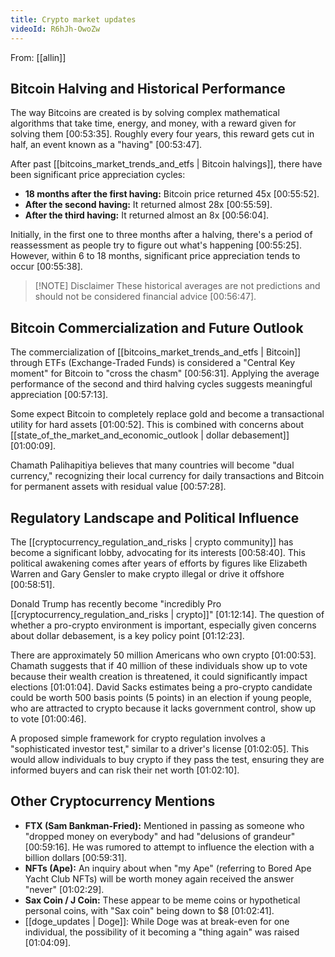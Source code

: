 ```yaml
---
title: Crypto market updates
videoId: R6hJh-OwoZw
---
```


From: [[allin]] <br/> 

## Bitcoin Halving and Historical Performance
The way Bitcoins are created is by solving complex mathematical algorithms that take time, energy, and money, with a reward given for solving them [00:53:35]. Roughly every four years, this reward gets cut in half, an event known as a "having" [00:53:47].

After past [[bitcoins_market_trends_and_etfs | Bitcoin halvings]], there have been significant price appreciation cycles:
*   **18 months after the first having:** Bitcoin price returned 45x [00:55:52].
*   **After the second having:** It returned almost 28x [00:55:59].
*   **After the third having:** It returned almost an 8x [00:56:04].

Initially, in the first one to three months after a halving, there's a period of reassessment as people try to figure out what's happening [00:55:25]. However, within 6 to 18 months, significant price appreciation tends to occur [00:55:38].

> [!NOTE] Disclaimer
> These historical averages are not predictions and should not be considered financial advice [00:56:47].

## Bitcoin Commercialization and Future Outlook
The commercialization of [[bitcoins_market_trends_and_etfs | Bitcoin]] through ETFs (Exchange-Traded Funds) is considered a "Central Key moment" for Bitcoin to "cross the chasm" [00:56:31]. Applying the average performance of the second and third halving cycles suggests meaningful appreciation [00:57:13].

Some expect Bitcoin to completely replace gold and become a transactional utility for hard assets [01:00:52]. This is combined with concerns about [[state_of_the_market_and_economic_outlook | dollar debasement]] [01:00:09].

Chamath Palihapitiya believes that many countries will become "dual currency," recognizing their local currency for daily transactions and Bitcoin for permanent assets with residual value [00:57:28].

## Regulatory Landscape and Political Influence
The [[cryptocurrency_regulation_and_risks | crypto community]] has become a significant lobby, advocating for its interests [00:58:40]. This political awakening comes after years of efforts by figures like Elizabeth Warren and Gary Gensler to make crypto illegal or drive it offshore [00:58:51].

Donald Trump has recently become "incredibly Pro [[cryptocurrency_regulation_and_risks | crypto]]" [01:12:14]. The question of whether a pro-crypto environment is important, especially given concerns about dollar debasement, is a key policy point [01:12:23].

There are approximately 50 million Americans who own crypto [01:00:53]. Chamath suggests that if 40 million of these individuals show up to vote because their wealth creation is threatened, it could significantly impact elections [01:01:04]. David Sacks estimates being a pro-crypto candidate could be worth 500 basis points (5 points) in an election if young people, who are attracted to crypto because it lacks government control, show up to vote [01:00:46].

A proposed simple framework for crypto regulation involves a "sophisticated investor test," similar to a driver's license [01:02:05]. This would allow individuals to buy crypto if they pass the test, ensuring they are informed buyers and can risk their net worth [01:02:10].

## Other Cryptocurrency Mentions
*   **FTX (Sam Bankman-Fried):** Mentioned in passing as someone who "dropped money on everybody" and had "delusions of grandeur" [00:59:16]. He was rumored to attempt to influence the election with a billion dollars [00:59:31].
*   **NFTs (Ape):** An inquiry about when "my Ape" (referring to Bored Ape Yacht Club NFTs) will be worth money again received the answer "never" [01:02:29].
*   **Sax Coin / J Coin:** These appear to be meme coins or hypothetical personal coins, with "Sax coin" being down to $8 [01:02:41].
*   [[doge_updates | Doge]]: While Doge was at break-even for one individual, the possibility of it becoming a "thing again" was raised [01:04:09].